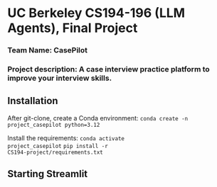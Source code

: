 # UC Berkeley CS194-196 (LLM Agents), Final Project
### Team Name: CasePilot
### Project description: A case interview practice platform to improve your interview skills.

## Installation
After git-clone, create a Conda environment:
<code>conda create -n project_casepilot python=3.12</code>

Install the requirements:
<code>conda activate project_casepilot</code>
<code>pip install -r CS194-project/requirements.txt</code>

## Starting Streamlit
